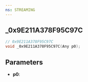 ```yaml
---
ns: STREAMING
---
```

## _0x9E211A378F95C97C

```c
// 0x9E211A378F95C97C
void _0x9E211A378F95C97C(Any p0);
```

## Parameters
* **p0**:
